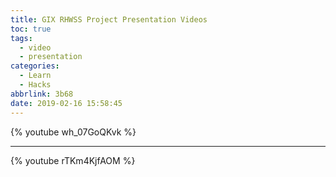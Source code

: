 ```yaml
---
title: GIX RHWSS Project Presentation Videos
toc: true
tags:
  - video
  - presentation
categories:
  - Learn
  - Hacks
abbrlink: 3b68
date: 2019-02-16 15:58:45
---
```


{% youtube wh_07GoQKvk %}

---

{% youtube rTKm4KjfAOM %}
